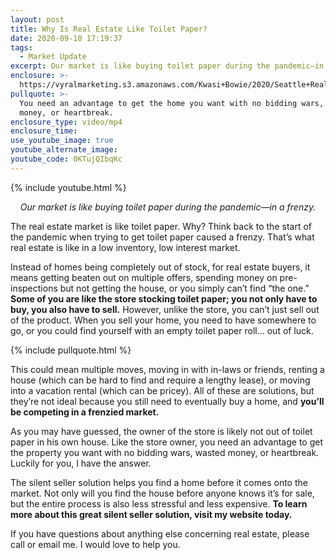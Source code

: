 ```yaml
---
layout: post
title: Why Is Real Estate Like Toilet Paper?
date: 2020-09-10 17:19:37
tags:
  - Market Update
excerpt: Our market is like buying toilet paper during the pandemic—in a frenzy.
enclosure: >-
  https://vyralmarketing.s3.amazonaws.com/Kwasi+Bowie/2020/Seattle+Real+Estate+Agent-+Real+Estate+and+TP.mp4
pullquote: >-
  You need an advantage to get the home you want with no bidding wars, wasted
  money, or heartbreak.
enclosure_type: video/mp4
enclosure_time:
use_youtube_image: true
youtube_alternate_image:
youtube_code: 0KTujQIbqKc
---
```


{% include youtube.html %}

<p style="text-align: center;"><em>Our market is like buying toilet paper during the pandemic—in a frenzy.</em></p>

The real estate market is like toilet paper. Why? Think back to the start of the pandemic when trying to get toilet paper caused a frenzy. That’s what real estate is like in a low inventory, low interest market.&nbsp;

Instead of homes being completely out of stock, for real estate buyers, it means getting beaten out on multiple offers, spending money on pre-inspections but not getting the house, or you simply can’t find “the one.” **Some of you are like the store stocking toilet paper; you not only have to buy, you also have to sell.** However, unlike the store, you can’t just sell out of the product. When you sell your home, you need to have somewhere to go, or you could find yourself with an empty toilet paper roll… out of luck.

{% include pullquote.html %}

This could mean multiple moves, moving in with in-laws or friends, renting a house (which can be hard to find and require a lengthy lease), or moving into a vacation rental (which can be pricey). All of these are solutions, but they’re not ideal because you still need to eventually buy a home, and **you’ll be competing in a frenzied market.&nbsp;**

As you may have guessed, the owner of the store is likely not out of toilet paper in his own house. Like the store owner, you need an advantage to get the property you want with no bidding wars, wasted money, or heartbreak. Luckily for you, I have the answer.&nbsp;

The silent seller solution helps you find a home before it comes onto the market. Not only will you find the house before anyone knows it’s for sale, but the entire process is also less stressful and less expensive. **To learn more about this great silent seller solution, visit my website today.**

If you have questions about anything else concerning real estate, please call or email me. I would love to help you.